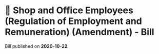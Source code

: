 # 📄  Shop and Office Employees (Regulation of Employment and Remuneration) (Amendment) - Bill

Bill published on **2020-10-22**.

